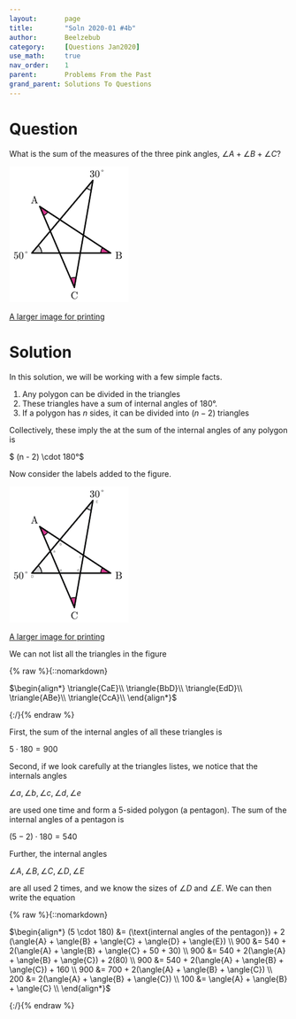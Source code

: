 ```yaml
---
layout:       page
title:        "Soln 2020-01 #4b"
author:       Beelzebub
category:     [Questions Jan2020]
use_math:     true
nav_order:    1
parent:       Problems From the Past
grand_parent: Solutions To Questions
---
```


# Question

What is the sum of the measures of the three pink angles, $\angle{A} + \angle{B} + \angle{C}$?

![](/img/older/angle1.png)

[A larger image for printing](/img/older/angle1.jpeg)


# Solution

In this solution, we will be working with a few simple facts.

1. Any polygon can be divided in the triangles
2. These triangles have a sum of internal angles of $180°$.
3. If a polygon has $n$ sides, it can be divided into $(n-2)$ triangles

Collectively, these imply the at the sum of the internal angles of any polygon is

$ (n - 2) \cdot 180°$

Now consider the labels added to the figure.

![](/img/older/angle1_soln_b.png)

[A larger image for printing](/img/older/angle1_soln_b.jpeg)

We can not list all the triangles in the figure

{% raw %}{::nomarkdown}<div>
$\begin{align*}
\triangle{CaE}\\
\triangle{BbD}\\
\triangle{EdD}\\
\triangle{ABe}\\
\triangle{CcA}\\
\end{align*}$
</div>{:/}{% endraw %}

First, the sum of the internal angles of all these triangles is

$5 \cdot 180 = 900$

Second, if we look carefully at the triangles listes, we notice that the internals angles

$\angle{a}, \angle{b}, \angle{c}, \angle{d}, \angle{e}$

are used one time and form a $5$-sided polygon (a pentagon). The sum of the internal angles of a pentagon is

$(5 -2) \cdot 180 = 540$

Further, the internal angles

$\angle{A}, \angle{B}, \angle{C}, \angle{D}, \angle{E}$

are all used $2$ times, and we know the sizes of $\angle{D}$ and $\angle{E}$. We can then write the equation

{% raw %}{::nomarkdown}<div>
$\begin{align*}
(5 \cdot 180) &= (\text{internal angles of the pentagon}) + 2 (\angle{A} + \angle{B} + \angle{C} + \angle{D} + \angle{E}) \\
900 &= 540 + 2(\angle{A} + \angle{B} + \angle{C} + 50 + 30) \\
900 &= 540 + 2(\angle{A} + \angle{B} + \angle{C}) + 2(80) \\
900 &= 540 + 2(\angle{A} + \angle{B} + \angle{C}) + 160 \\
900 &= 700 + 2(\angle{A} + \angle{B} + \angle{C}) \\
200 &= 2(\angle{A} + \angle{B} + \angle{C}) \\
100 &= \angle{A} + \angle{B} + \angle{C} \\
\end{align*}$
</div>{:/}{% endraw %}



